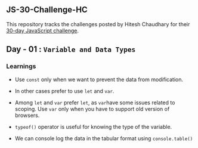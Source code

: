 ## JS-30-Challenge-HC 
This repository tracks the challenges posted by Hitesh Chaudhary for their [30-day JavaScript challenge](https://www.youtube.com/redirect?event=video_description&redir_token=QUFFLUhqbkpDb0R1SGV6OUQxeEZVS3NhVFRCYWJnWFZvQXxBQ3Jtc0trYWdYVWpYS2RCR3ZyemRnNGVWaFNsSjVTdXlSU0J4SjRqcTZLYTJmbkVRblczcF83QVI5a3hzSFBBdzNWM1JBQjNHbDRVN25zbUF4MW1INEM2a2NvdUl2ZnZITzZ1eU1lS2duRk1NeHBRdWJJNndpRQ&q=https%3A%2F%2Fcourses.chaicode.com%2Flearn%2F30-days-of-Javascript-challenge&v=GskMI5TqfBw).

## Day - 01 : `Variable and Data Types`

### Learnings
* Use `const` only when we want to prevent the data from modification.

* In other cases prefer to use `let` and `var`.

* Among `let` and `var` prefer `let`, as `var`have some issues related to scoping. Use `var` only when you have to support old version of browsers.

* `typeof()` operator is useful for knowing the type of the variable.

* We can console log the data in the tabular format using `console.table()`
